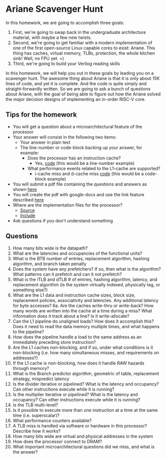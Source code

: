 # Ariane Scavenger Hunt

In this homework, we are going to accomplish three goals:

1. First, we're going to swap back in the undergraduate architecture material, with maybe a few new twists.
2. Second, we're going to get familiar with a modern implementation of one of the first open-source Linux capable cores to exist: Ariane.
   This thing has caches, virtual memory, TLBs, protection, the whole kitchen sink! Well, no FPU yet. =)
3. Third, we're going to build your Verilog reading skills

In this homework, we will help you out in these goals by leading you on a scavenger hunt. The awesome thing about Ariane
is that it is only about 15K lines of code, and yet it is complete. And the code is quite simply and straight-forwardly written.
So we are going to ask a bunch of questions about Ariane, with the goal of being able to figure out how the Ariane
solved the major decision designs of implementing an in-order RISC-V core.

## Tips for the homework

* You will get a question about a microarchitectural feature of the processor
* Your answer will consist in the following two items:
    * Your answer in plain text
    * The line-number or code-block backing up your answer, for example:
        * Does the processor has an instruction cache?
            * Yes, [code](https://github.com/pulp-platform/ariane/blob/master/src/ariane.sv#L653) (this would be a line-number example)
        * What performance events related to the L1-cache are supported?
            * i-cache miss and d-cache miss [code](https://github.com/pulp-platform/ariane/blob/master/src/perf_counters.sv#L32-L33) (this would be a code-block example)
* You will submit a pdf file containing the questions and answers as shown [here](https://github.com/vegaluisjose/cse548-18sp-hw/blob/master/hw1/hw1a_john_doe.pdf)
* You will create the pdf with google-docs and use the link feature described [here](https://support.google.com/docs/answer/45893?co=GENIE.Platform%3DDesktop&hl=en)
* Where are the implementation files for the processor?
    * [Source](https://github.com/pulp-platform/ariane/tree/master/src)
    * [Include](https://github.com/pulp-platform/ariane/tree/master/include)
* Ask questions if you don't understand something


## Questions

1. How many bits wide is the datapath?
2. What are the latencies and occupancies of the functional units?
3. What is the BTB number of entries, replacement algorithm, hashing algorithm, and branch taken penalty
4. Does the system have any prefetchers? If so, then what is the algorithm? What patterns can it prefetch and can it not prefetch?
5. What is the iTLB and dTLB # of entries, hashing algorithm, latency, and replacement algorithm (is the system virtually indexed, physically tag, or something else?)
6. What are the L1 data and instruction cache sizes, block size, replacement policies, associativity and latencies. Any additional latency for byte accesses?
6a. Are the caches write-thru or write-back? How many words are written into the cache at a time during a miss? What information does it track about a line? Is it write-allocate?
7. Can the L1 pipeline do unaligned loads? How does it accomplish this? Does it need to read the data memory multiple times, and what happens to the pipeline?
8. How does the pipeline handle a load to the same address as an immediately preceding store instruction?
9. Are the L1 caches non-blocking, and if so, under what conditions is it non-blocking (i.e. how many simultaneous misses, and requirements on addresses?)
10.  If the L1 cache is non-blocking, how does it handle RAW hazards through memory?
11. What is the Branch predictor algorithm, geometric of table, replacement strategy, mispredict latency
12. Is the divider iterative or pipelined? What is the latency and occupancy? Can other instructions execute while it is running?
13. Is the multiplier iterative or pipelined? What is the latency and occupancy? Can other instructions execute while it is running?
14. Is the TLB multi-level?
15. Is it possible to execute more than one instruction at a time at the same time (i.e. superscalar)?
16. What performance counters available? 
17. A TLB miss is handled via software or hardware in this processor? Describe how it works?
18. How many bits wide are virtual and physical addresses in the system
19. How does the processor connect to DRAM?
20. What important microarchitectural questions did we miss, and what is the answer?
